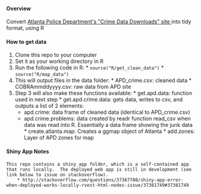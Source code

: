 #### Overview
Convert [Atlanta Police Department's "Crime Data Downloads" site ](http://www.atlantapd.org/crimedatadownloads.aspx) into tidy format, using R

#### How to get data
   1. Clone this repo to your computer
   2. Set it as your working directory in R
   3. Run the following code in R:
    * ```source("R/get_clean_data")```
    * ```source("R/map_data")```
   4. This will output files in the data folder:
    * APD_crime.csv: cleaned data
	* COBRAmmddyyyy.csv: raw data from APD site
   5. Step 3 will also make these functions available:
    * get.apd.data: function used in next step
	* get.apd.crime.data: gets data, writes to csv, and outputs a list of 2 elements:
	    * apd.crime: data frame of cleaned data (identical to APD_crime.csv)
		* apd.crime.problems: data created by readr function read_csv when data was read into R.  Essentially a data frame showing the junk data
	* create.atlanta.map: Creates a ggmap object of Atlanta
	* add.zones: Layer of APD zones for map
	
#### Shiny App Notes
    This repo contains a shiny_app folder, which is a self-contained app that runs locally.  The deployed web app is still in development (see link below to issue on stackoverflow).
	    * http://stackoverflow.com/questions/37367708/shiny-app-error-when-deployed-works-locally-rvest-html-nodes-issue/37381749#37381749